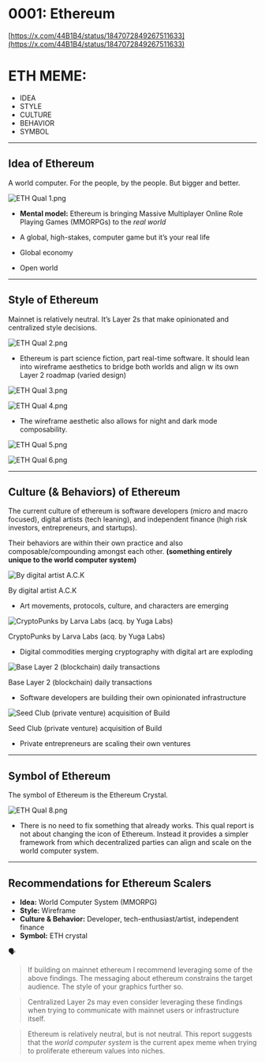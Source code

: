 # 0001: Ethereum

[https://x.com/44B1B4/status/1847072849267511633](https://x.com/44B1B4/status/1847072849267511633)

# ETH MEME:

- IDEA
- STYLE
- CULTURE
- BEHAVIOR
- SYMBOL

---

## Idea of Ethereum

A world computer. For the people, by the people. But bigger and better.

![ETH Qual 1.png](0001%20Ethereum%20126aaad240168020ada7f93436611b8a/ETH_Qual_1.png)

- **Mental model:** Ethereum is bringing Massive Multiplayer Online Role Playing Games (MMORPGs) to the *real world*

- A global, high-stakes, computer game but it’s your real life
- Global economy
- Open world

---

## Style of Ethereum

Mainnet is relatively neutral. It’s Layer 2s that make opinionated and centralized style decisions. 

![ETH Qual 2.png](0001%20Ethereum%20126aaad240168020ada7f93436611b8a/ETH_Qual_2.png)

- Ethereum is part science fiction, part real-time software. It should lean into wireframe aesthetics to bridge both worlds and align w its own Layer 2 roadmap (varied design)

![ETH Qual 3.png](0001%20Ethereum%20126aaad240168020ada7f93436611b8a/ETH_Qual_3.png)

![ETH Qual 4.png](0001%20Ethereum%20126aaad240168020ada7f93436611b8a/ETH_Qual_4.png)

- The wireframe aesthetic also allows for night and dark mode composability.

![ETH Qual 5.png](0001%20Ethereum%20126aaad240168020ada7f93436611b8a/ETH_Qual_5.png)

![ETH Qual 6.png](0001%20Ethereum%20126aaad240168020ada7f93436611b8a/ETH_Qual_6.png)

---

## Culture (& Behaviors) of Ethereum

The current culture of ethereum is software developers (micro and macro focused), digital artists (tech leaning), and independent finance (high risk investors, entrepreneurs, and startups). 

Their behaviors are within their own practice and also composable/compounding amongst each other. **(something entirely unique to the world computer system)**

![By digital artist A.C.K](0001%20Ethereum%20126aaad240168020ada7f93436611b8a/EzBT-Qf0giWq27Ar.gif)

By digital artist A.C.K

- Art movements, protocols, culture, and characters are emerging

![CryptoPunks by Larva Labs (acq. by Yuga Labs)](0001%20Ethereum%20126aaad240168020ada7f93436611b8a/ETH_Qual_7.png)

CryptoPunks by Larva Labs (acq. by Yuga Labs)

- Digital commodities merging cryptography with digital art are exploding

![Base Layer 2 (blockchain) daily transactions](0001%20Ethereum%20126aaad240168020ada7f93436611b8a/GZs1YYiaAAIKaNt.jpeg)

Base Layer 2 (blockchain) daily transactions

- Software developers are building their own opinionated infrastructure

![Seed Club (private venture) acquisition of Build](0001%20Ethereum%20126aaad240168020ada7f93436611b8a/GZi0hlNWMCQR-fV.jpeg)

Seed Club (private venture) acquisition of Build

- Private entrepreneurs are scaling their own ventures

---

## Symbol of Ethereum

The symbol of Ethereum is the Ethereum Crystal.

![ETH Qual 8.png](0001%20Ethereum%20126aaad240168020ada7f93436611b8a/ETH_Qual_8.png)

- There is no need to fix something that already works. This qual report is not about changing the icon of Ethereum. Instead it provides a simpler framework from which decentralized parties can align and scale on the world computer system.

---

## Recommendations for Ethereum Scalers

- **Idea:** World Computer System (MMORPG)
- **Style:** Wireframe
- **Culture & Behavior:** Developer, tech-enthusiast/artist, independent finance
- **Symbol:** ETH crystal

<aside>
🗣

> If building on mainnet ethereum I recommend leveraging some of the above findings. The messaging about ethereum constrains the target audience. The style of your graphics further so.
> 

> Centralized Layer 2s may even consider leveraging these findings when trying to communicate with mainnet users or infrastructure itself.
> 

> Ethereum is relatively neutral, but is not neutral. This report suggests that the *world computer system* is the current apex meme when trying to proliferate ethereum values into niches.
> 
</aside>